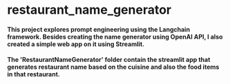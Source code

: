 # restaurant_name_generator

#### This project explores prompt engineering using the Langchain framework. Besides creating the name generator using OpenAI API, I also created a simple web app on it using Streamlit. 

#### The 'RestaurantNameGenerator' folder contain the streamlit app that generates restaurant name based on the cuisine and also the food items in that restaurant.
